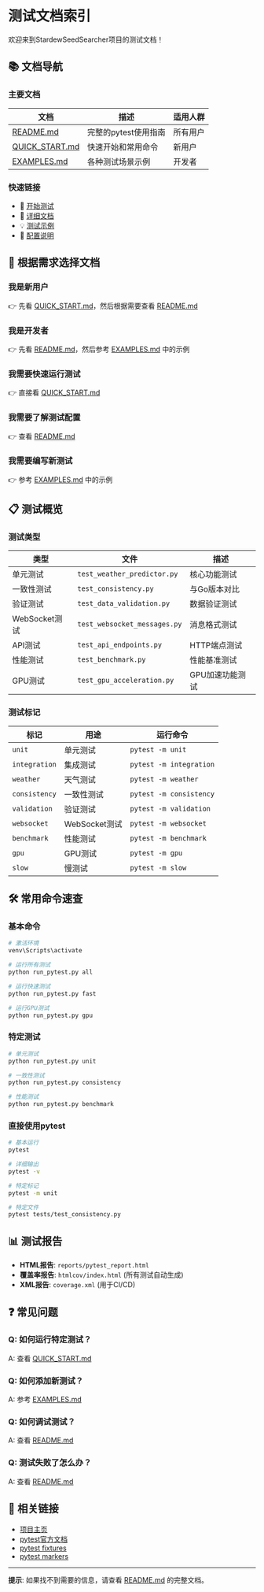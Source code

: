 # 测试文档索引

欢迎来到StardewSeedSearcher项目的测试文档！

## 📚 文档导航

### 主要文档

| 文档 | 描述 | 适用人群 |
|------|------|----------|
| [README.md](README.md) | 完整的pytest使用指南 | 所有用户 |
| [QUICK_START.md](QUICK_START.md) | 快速开始和常用命令 | 新用户 |
| [EXAMPLES.md](EXAMPLES.md) | 各种测试场景示例 | 开发者 |

### 快速链接

- 🚀 [开始测试](QUICK_START.md#快速开始)
- 📖 [详细文档](README.md#快速开始)
- 💡 [测试示例](EXAMPLES.md#基本测试示例)
- 🔧 [配置说明](README.md#测试配置)

## 🎯 根据需求选择文档

### 我是新用户
👉 先看 [QUICK_START.md](QUICK_START.md)，然后根据需要查看 [README.md](README.md)

### 我是开发者
👉 先看 [README.md](README.md)，然后参考 [EXAMPLES.md](EXAMPLES.md) 中的示例

### 我需要快速运行测试
👉 直接看 [QUICK_START.md](QUICK_START.md#快速开始)

### 我需要了解测试配置
👉 查看 [README.md](README.md#测试配置)

### 我需要编写新测试
👉 参考 [EXAMPLES.md](EXAMPLES.md) 中的示例

## 📋 测试概览

### 测试类型

| 类型 | 文件 | 描述 |
|------|------|------|
| 单元测试 | `test_weather_predictor.py` | 核心功能测试 |
| 一致性测试 | `test_consistency.py` | 与Go版本对比 |
| 验证测试 | `test_data_validation.py` | 数据验证测试 |
| WebSocket测试 | `test_websocket_messages.py` | 消息格式测试 |
| API测试 | `test_api_endpoints.py` | HTTP端点测试 |
| 性能测试 | `test_benchmark.py` | 性能基准测试 |
| GPU测试 | `test_gpu_acceleration.py` | GPU加速功能测试 |

### 测试标记

| 标记 | 用途 | 运行命令 |
|------|------|----------|
| `unit` | 单元测试 | `pytest -m unit` |
| `integration` | 集成测试 | `pytest -m integration` |
| `weather` | 天气测试 | `pytest -m weather` |
| `consistency` | 一致性测试 | `pytest -m consistency` |
| `validation` | 验证测试 | `pytest -m validation` |
| `websocket` | WebSocket测试 | `pytest -m websocket` |
| `benchmark` | 性能测试 | `pytest -m benchmark` |
| `gpu` | GPU测试 | `pytest -m gpu` |
| `slow` | 慢测试 | `pytest -m slow` |

## 🛠️ 常用命令速查

### 基本命令

```bash
# 激活环境
venv\Scripts\activate

# 运行所有测试
python run_pytest.py all

# 运行快速测试
python run_pytest.py fast

# 运行GPU测试
python run_pytest.py gpu
```

### 特定测试

```bash
# 单元测试
python run_pytest.py unit

# 一致性测试
python run_pytest.py consistency

# 性能测试
python run_pytest.py benchmark
```

### 直接使用pytest

```bash
# 基本运行
pytest

# 详细输出
pytest -v

# 特定标记
pytest -m unit

# 特定文件
pytest tests/test_consistency.py
```

## 📊 测试报告

- **HTML报告**: `reports/pytest_report.html`
- **覆盖率报告**: `htmlcov/index.html` (所有测试自动生成)
- **XML报告**: `coverage.xml` (用于CI/CD)

## ❓ 常见问题

### Q: 如何运行特定测试？
A: 查看 [QUICK_START.md](QUICK_START.md#运行特定测试)

### Q: 如何添加新测试？
A: 参考 [EXAMPLES.md](EXAMPLES.md#添加新测试)

### Q: 如何调试测试？
A: 查看 [README.md](README.md#调试测试)

### Q: 测试失败了怎么办？
A: 查看 [README.md](README.md#常见问题)

## 🔗 相关链接

- [项目主页](../README_Python.md)
- [pytest官方文档](https://docs.pytest.org/)
- [pytest fixtures](https://docs.pytest.org/en/stable/fixture.html)
- [pytest markers](https://docs.pytest.org/en/stable/mark.html)

---

**提示**: 如果找不到需要的信息，请查看 [README.md](README.md) 的完整文档。
